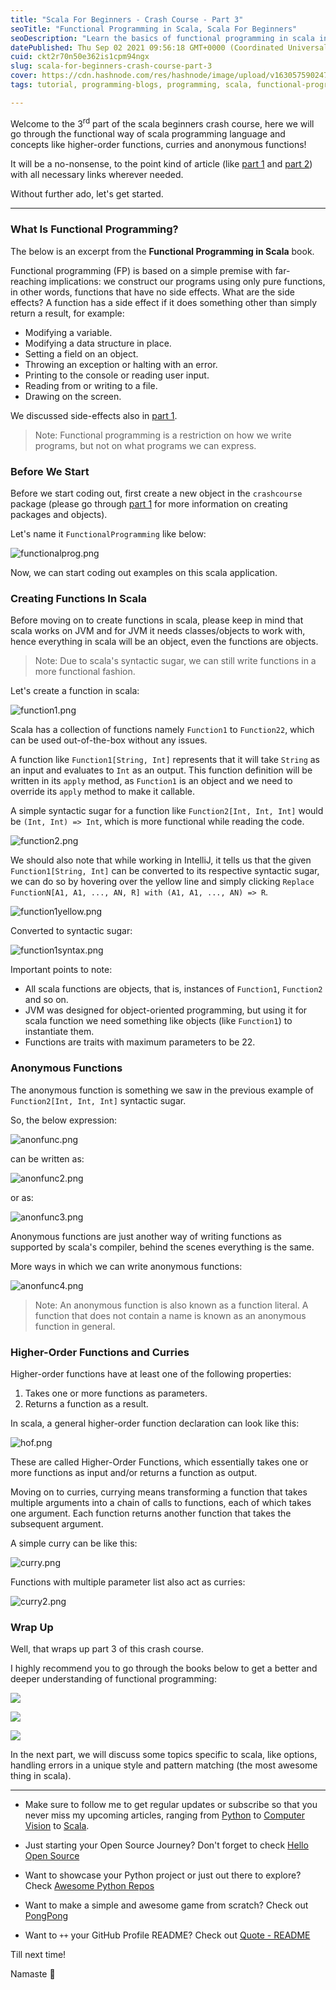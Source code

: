 ```yaml
---
title: "Scala For Beginners - Crash Course - Part 3"
seoTitle: "Functional Programming in Scala, Scala For Beginners"
seoDescription: "Learn the basics of functional programming in scala in this beginners course. Learn higher-order, curries and anonymous functions in scala."
datePublished: Thu Sep 02 2021 09:56:18 GMT+0000 (Coordinated Universal Time)
cuid: ckt2r70n50e362is1cpm94ngx
slug: scala-for-beginners-crash-course-part-3
cover: https://cdn.hashnode.com/res/hashnode/image/upload/v1630575902470/ffLvQm1yq.png
tags: tutorial, programming-blogs, programming, scala, functional-programming

---
```


Welcome to the 3<sup>rd</sup> part of the scala beginners crash course, here we will go through the functional way of scala programming language and concepts like higher-order functions, curries and anonymous functions!

It will be a no-nonsense, to the point kind of article (like [part 1](scala-for-beginners-crash-course-part-1) and [part 2](scala-for-beginners-crash-course-part-2)) with all necessary links wherever needed.

Without further ado, let's get started.

---

### What Is Functional Programming?

The below is an excerpt from the **Functional Programming in Scala** book.

Functional programming (FP) is based on a simple premise with far-reaching implications: we construct our programs using only pure functions, in other words, functions that have no side effects. What are the side effects? A function has a side effect if it does something other than simply return a result, for example:

* Modifying a variable.
* Modifying a data structure in place.
* Setting a field on an object.
* Throwing an exception or halting with an error.
* Printing to the console or reading user input.
* Reading from or writing to a file.
* Drawing on the screen.

We discussed side-effects also in [part 1](scala-for-beginners-crash-course-part-1).

> Note: Functional programming is a restriction on how we write programs, but not on what programs we can express.

### Before We Start

Before we start coding out, first create a new object in the `crashcourse` package (please go through [part 1](scala-for-beginners-crash-course-part-1) for more information on creating packages and objects).

Let's name it `FunctionalProgramming` like below:

![functionalprog.png](https://cdn.hashnode.com/res/hashnode/image/upload/v1630575945646/OC1gaLVh2.png)

Now, we can start coding out examples on this scala application.

### Creating Functions In Scala

Before moving on to create functions in scala, please keep in mind that scala works on JVM and for JVM it needs classes/objects to work with, hence everything in scala will be an object, even the functions are objects.

> Note: Due to scala's syntactic sugar, we can still write functions in a more functional fashion.

Let's create a function in scala:

![function1.png](https://cdn.hashnode.com/res/hashnode/image/upload/v1630575959941/pcZ5h_BWX.png)

Scala has a collection of functions namely `Function1` to `Function22`, which can be used out-of-the-box without any issues.

A function like `Function1[String, Int]` represents that it will take `String` as an input and evaluates to `Int` as an output. This function definition will be written in its `apply` method, as `Function1` is an object and we need to override its `apply` method to make it callable.

A simple syntactic sugar for a function like `Function2[Int, Int, Int]` would be `(Int, Int) => Int`, which is more functional while reading the code.

![function2.png](https://cdn.hashnode.com/res/hashnode/image/upload/v1630575972248/l-jeLp22Hj.png)

We should also note that while working in IntelliJ, it tells us that the given `Function1[String, Int]` can be converted to its respective syntactic sugar, we can do so by hovering over the yellow line and simply clicking `Replace FunctionN[A1, A1, ..., AN, R] with (A1, A1, ..., AN) => R`.

![function1yellow.png](https://cdn.hashnode.com/res/hashnode/image/upload/v1630575985895/CLRREEfBc.png)

Converted to syntactic sugar:

![function1syntax.png](https://cdn.hashnode.com/res/hashnode/image/upload/v1630575997793/1s4T2rLe-.png)

Important points to note:

* All scala functions are objects, that is, instances of `Function1`, `Function2` and so on.
* JVM was designed for object-oriented programming, but using it for scala function we need something like objects (like `Function1`) to instantiate them.
* Functions are traits with maximum parameters to be 22.

### Anonymous Functions

The anonymous function is something we saw in the previous example of `Function2[Int, Int, Int]` syntactic sugar.

So, the below expression:

![anonfunc.png](https://cdn.hashnode.com/res/hashnode/image/upload/v1630576036088/edN80uOpx.png)

can be written as:

![anonfunc2.png](https://cdn.hashnode.com/res/hashnode/image/upload/v1630576046885/Pqc562saY.png)

or as:

![anonfunc3.png](https://cdn.hashnode.com/res/hashnode/image/upload/v1630576059186/SLHmwCK82r.png)

Anonymous functions are just another way of writing functions as supported by scala's compiler, behind the scenes everything is the same.

More ways in which we can write anonymous functions:

![anonfunc4.png](https://cdn.hashnode.com/res/hashnode/image/upload/v1630576079593/k_WNsN_7p.png)

> Note: An anonymous function is also known as a function literal. A function that does not contain a name is known as an anonymous function in general.

### Higher-Order Functions and Curries

Higher-order functions have at least one of the following properties:

1. Takes one or more functions as parameters.
2. Returns a function as a result.

In scala, a general higher-order function declaration can look like this:

![hof.png](https://cdn.hashnode.com/res/hashnode/image/upload/v1630576093034/_ocWhLD0h.png)

These are called Higher-Order Functions, which essentially takes one or more functions as input and/or returns a function as output.

Moving on to curries, currying means transforming a function that takes multiple arguments into a chain of calls to functions, each of which takes one argument. Each function returns another function that takes the subsequent argument.

A simple curry can be like this:

![curry.png](https://cdn.hashnode.com/res/hashnode/image/upload/v1630576108908/ZoNJdX16A.png)

Functions with multiple parameter list also act as curries:

![curry2.png](https://cdn.hashnode.com/res/hashnode/image/upload/v1630576119542/o5ECg8pcP.png)

### Wrap Up

Well, that wraps up part 3 of this crash course.

I highly recommend you to go through the books below to get a better and deeper understanding of functional programming:

<a href="https://www.amazon.in/Functional-Thinking-Paradigm-Over-Syntax-ebook/dp/B00LEX6SP8?crid=2I35UGEUXLTHJ&dchild=1&keywords=functional+thinking&qid=1630574749&sprefix=functional+think%2Caps%2C317&sr=8-1&linkCode=li2&tag=chandrajidev-21&linkId=576c0c2c9e91856ea455b7baa167cbe1&language=en_IN&ref_=as_li_ss_il" target="_blank"><img border="0" src="//ws-in.amazon-adsystem.com/widgets/q?_encoding=UTF8&ASIN=B00LEX6SP8&Format=_SL160_&ID=AsinImage&MarketPlace=IN&ServiceVersion=20070822&WS=1&tag=chandrajidev-21&language=en_IN" ></a><img src="https://ir-in.amazon-adsystem.com/e/ir?t=chandrajidev-21&language=en_IN&l=li2&o=31&a=B00LEX6SP8" width="1" height="1" border="0" alt="" style="border:none !important; margin:0px !important;" />

<a href="https://www.amazon.in/Grokking-Simplicity-software-functional-thinking-ebook/dp/B09781TWFL?dchild=1&keywords=functional+thinking&qid=1630574798&sr=8-2&linkCode=li2&tag=chandrajidev-21&linkId=54fce22f0619670582a2391a0daf4e0b&language=en_IN&ref_=as_li_ss_il" target="_blank"><img border="0" src="//ws-in.amazon-adsystem.com/widgets/q?_encoding=UTF8&ASIN=B09781TWFL&Format=_SL160_&ID=AsinImage&MarketPlace=IN&ServiceVersion=20070822&WS=1&tag=chandrajidev-21&language=en_IN" ></a><img src="https://ir-in.amazon-adsystem.com/e/ir?t=chandrajidev-21&language=en_IN&l=li2&o=31&a=B09781TWFL" width="1" height="1" border="0" alt="" style="border:none !important; margin:0px !important;" />

<a href="https://www.amazon.in/Functional-Programming-Scala-Paul-Chiusano/dp/1617290653?crid=24RA56XW8MZX1&dchild=1&keywords=functional+programming+in+scala&qid=1630574828&sprefix=functional+prog%2Caps%2C322&sr=8-1&linkCode=li2&tag=chandrajidev-21&linkId=8928ebdaa8126f751f76a0612beeac4f&language=en_IN&ref_=as_li_ss_il" target="_blank"><img border="0" src="//ws-in.amazon-adsystem.com/widgets/q?_encoding=UTF8&ASIN=1617290653&Format=_SL160_&ID=AsinImage&MarketPlace=IN&ServiceVersion=20070822&WS=1&tag=chandrajidev-21&language=en_IN" ></a><img src="https://ir-in.amazon-adsystem.com/e/ir?t=chandrajidev-21&language=en_IN&l=li2&o=31&a=1617290653" width="1" height="1" border="0" alt="" style="border:none !important; margin:0px !important;" />

In the next part, we will discuss some topics specific to scala, like options, handling errors in a unique style and pattern matching (the most awesome thing in scala).

---

- Make sure to follow me to get regular updates or subscribe so that you never miss my upcoming articles, ranging from [Python](series/python) to [Computer Vision](series/computer-vision) to [Scala](series/scala).

- Just starting your Open Source Journey? Don't forget to check [Hello Open Source](https://github.com/siddharth2016/hello-open-source)

- Want to showcase your Python project or just out there to explore? Check [Awesome Python Repos](https://github.com/siddharth2016/awesome-python-repos)

- Want to make a simple and awesome game from scratch? Check out [PongPong](https://github.com/siddharth2016/PongPong)

- Want to `++` your GitHub Profile README? Check out [Quote - README](https://github.com/marketplace/actions/quote-readme)

Till next time!

Namaste 🙏
